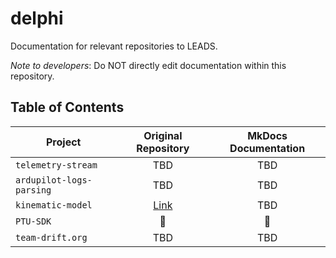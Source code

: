 # delphi
Documentation for relevant repositories to LEADS.

*Note to developers*: Do NOT directly edit documentation within this repository. 

## Table of Contents

| Project | Original Repository | MkDocs Documentation |
| ------------- |:-------------:| :-----:|
| `telemetry-stream` | TBD | TBD |
| `ardupilot-logs-parsing` | TBD | TBD |
| `kinematic-model` | [Link](https://github.com/team-drift/kinematic-model) | TBD |
| `PTU-SDK` | 🚫 | 🚫 |
| `team-drift.org` | TBD | TBD |


